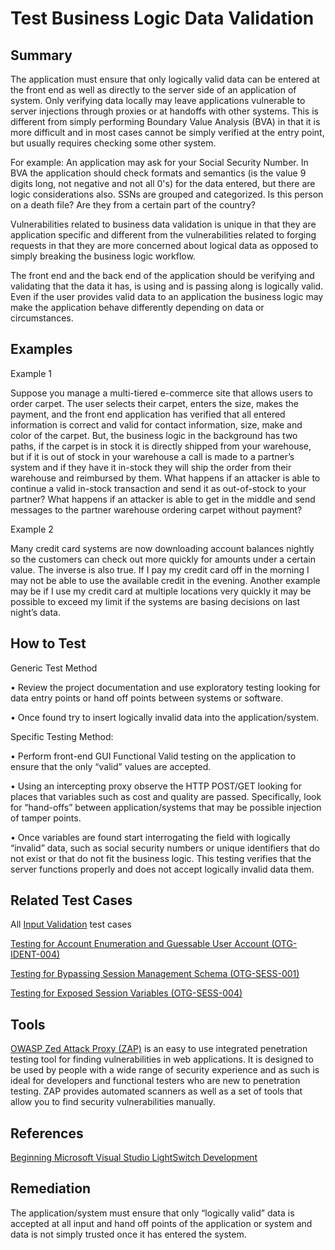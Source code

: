 # Test Business Logic Data Validation

## Summary

The application must ensure that only logically valid data can be entered at the front end as well as directly to the server side of an application of system. Only verifying data locally may leave applications vulnerable to server injections through proxies or at handoffs with other systems. This is different from simply performing Boundary Value Analysis (BVA) in that it is more difficult and in most cases cannot be simply verified at the entry point, but usually requires checking some other system.

For example: An application may ask for your Social Security Number. In BVA the application should check formats and semantics (is the value 9 digits long, not negative and not all 0's) for the data entered, but there are logic considerations also. SSNs are grouped and categorized. Is this person on a death file? Are they from a certain part of the country?

Vulnerabilities related to business data validation is unique in that they are application specific and different from the vulnerabilities related to forging requests in that they are more concerned about logical data as opposed to simply breaking the business logic workflow.

The front end and the back end of the application should be verifying and validating that the data it has, is using and is passing along is logically valid. Even if the user provides valid data to an application the business logic may make the application behave differently depending on data or circumstances.

## Examples

Example 1

Suppose you manage a multi-tiered e-commerce site that allows users to order carpet. The user selects their carpet, enters the size, makes the payment, and the front end application has verified that all entered information is correct and valid for contact information, size, make and color of the carpet. But, the business logic in the background has two paths, if the carpet is in stock it is directly shipped from your warehouse, but if it is out of stock in your warehouse a call is made to a partner’s system and if they have it in-stock they will ship the order from their warehouse and reimbursed by them. What happens if an attacker is able to continue a valid in-stock transaction and send it as out-of-stock to your partner? What happens if an attacker is able to get in the middle and send messages to the partner warehouse ordering carpet without payment?

Example 2

Many credit card systems are now downloading account balances nightly so the customers can check out more quickly for amounts under a certain value. The inverse is also true. If I pay my credit card off in the morning I may not be able to use the available credit in the evening. Another example may be if I use my credit card at multiple locations very quickly it may be possible to exceed my limit if the systems are basing decisions on last night’s data.

## How to Test

Generic Test Method

• Review the project documentation and use exploratory testing looking for data entry points or hand off points between systems or software.

• Once found try to insert logically invalid data into the application/system.

Specific Testing Method:

• Perform front-end GUI Functional Valid testing on the application to ensure that the only “valid” values are accepted.

• Using an intercepting proxy observe the HTTP POST/GET looking for places that variables such as cost and quality are passed. Specifically, look for “hand-offs” between application/systems that may be possible injection of tamper points.

• Once variables are found start interrogating the field with logically “invalid” data, such as social security numbers or unique identifiers that do not exist or that do not fit the business logic. This testing verifies that the server functions properly and does not accept logically invalid data them.

## Related Test Cases

All [Input Validation](https://www.owasp.org/index.php/Testing_for_Input_Validation) test cases

[Testing for Account Enumeration and Guessable User Account (OTG-IDENT-004)](https://www.owasp.org/index.php/Testing_for_Account_Enumeration_and_Guessable_User_Account_(OTG-IDENT-004))

[Testing for Bypassing Session Management Schema (OTG-SESS-001)](https://www.owasp.org/index.php/Testing_for_Session_Management_Schema_(OTG-SESS-001))

[Testing for Exposed Session Variables (OTG-SESS-004)](https://www.owasp.org/index.php/Testing_for_Exposed_Session_Variables_(OTG-SESS-004))

## Tools

[OWASP Zed Attack Proxy (ZAP)](https://www.owasp.org/index.php/OWASP_Zed_Attack_Proxy_Project) is an easy to use integrated penetration testing tool for finding vulnerabilities in web applications. It is designed to be used by people with a wide range of security experience and as such is ideal for developers and functional testers who are new to penetration testing. ZAP provides automated scanners as well as a set of tools that allow you to find security vulnerabilities manually.

## References

[Beginning Microsoft Visual Studio LightSwitch Development](http://books.google.com/books?id=x76L_kaTgdEC&pg=PA280&lpg=PA280&dq=business+logic+example+valid+data+example&source=bl&ots=GOfQ-7f4Hu&sig=4jOejZVligZOrvjBFRAT4-jy8DI&hl=en&sa=X&ei=mydYUt6qEOX54APu7IDgCQ&ved=0CFIQ6AEwBDgK#v=onepage&q=business%20logic%20example%20valid%20data%20example&f=false)

## Remediation

The application/system must ensure that only “logically valid” data is accepted at all input and hand off points of the application or system and data is not simply trusted once it has entered the system.
